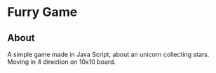 
# Furry Game

## About 

A simple game made in Java Script, about an unicorn collecting stars.
Moving in 4 direction on 10x10 board.



